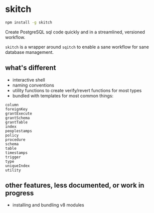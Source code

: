 # skitch

```sh
npm install -g skitch
```

Create PostgreSQL sql code quickly and in a streamlined, versioned workflow.

`skitch` is a wrapper around `sqitch` to enable a sane workflow for sane database management.

## what's different

* interactive shell
* naming conventions
* utility functions to create verify/revert functions for most types
* bundled with templates for most common things:

```
column
foreignKey
grantExecute
grantSchema
grantTable
index
peoplestamps
policy
procedure
schema
table
timestamps
trigger
type
uniqueIndex
utility
```

## other features, less documented, or work in progress

* installing and bundling v8 modules
